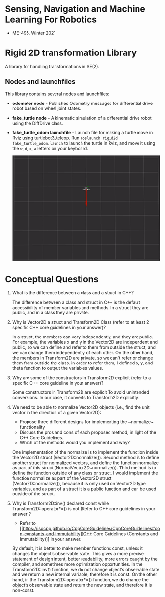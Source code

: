 # Sensing, Navigation and Machine Learning For Robotics
* ME-495, Winter 2021


# Rigid 2D transformation Library
A library for handling transformations in SE(2).


## Nodes and launchfiles
This library contains several nodes and launchfiles:
- **odometer node** - Publishes Odometry messages for differential drive robot based on wheel joint states.
- **fake_turtle node** - A kinematic simulation of a differential drive robot using the DiffDrive class.

- **fake_turtle_odom launchfile** - Launch file for making a turtle move in Rviz using turtlebot3_teleop. Run `roslaunch rigid2d fake_turtle_odom.launch` to launch the turtle in Rviz, and move it using the `w`, `d`, `x`, `a` letters on your keyboard.

   ![Demonstration](https://github.com/YaelBenShalom/Sensing_Navigation_and_ML/blob/master/rigid2d/videos/Task_E.gif)


# Conceptual Questions
1. What is the difference between a class and a struct in C++?

   The difference between a class and struct in C++ is the default accessibility of member variables and methods. In a struct they are public, and in a class they are private.

2. Why is Vector2D a struct and Transform2D Class (refer to at least 2 specific C++ core guidelines in your answer)?

   In a struct, the members can vary independently, and they are public. For example, the variables x and y in the Vector2D are independent and public, so we can define and refer to them from outside the struct, and we can change them independently of each other. On the other hand, the members in Transform2D are private, so we can't refer or change them from outside the class. in order to refer them, I defined x, y, and theta function to output the variables values.

3. Why are some of the constructors in Transform2D explicit (refer to a specific C++ core guideline in your answer)?

   Some constructors in Transform2D are explicit To avoid unintended conversions. In our case, it converts to Transform2D explicitly.

4. We need to be able to normalize Vector2D objects (i.e., find the unit vector in the direction of a given Vector2D):
   - Propose three different designs for implementing the ~normalize~ functionality
   - Discuss the pros and cons of each proposed method, in light of the C++ Core Guidelines.
   - Which of the methods would you implement and why?

   One implementation of the normalize is to implement the function inside the Vector2D struct (Vector2D::normalize()). Second method is to define another struct for normalized vectors, and define the function normalize as part of this struct (NormalVector2D::normalize()). Third method is to define the function outside of any class or struct.
   I would implement the function normalize as part of the Vector2D struct (Vector2D::normalize()), because it is only used on Vector2D type variables, and as part of a struct it is a public function and can be used outside of the struct.

5. Why is Transform2D::inv() declared const while Transform2D::operator*=() is not (Refer to C++ core guidelines in your answer)?
   - Refer to [[https://isocpp.github.io/CppCoreGuidelines/CppCoreGuidelines#con-constants-and-immutability][C++ Core Guidelines (Constants and Immutability)]] in your answer.

   By default, it is better to make member functions const, unless it changes the object’s observable state. This gives a more precise statement of design intent, better readability, more errors caught by the compiler, and sometimes more optimization opportunities. In the Transform2D::inv() function, we do not change object’s observable state and we return a new internal variable, therefore it is const. On the other hand, in the Transform2D::operator*=() function, we do change the object’s observable state and return the new state, and therefore it is non-const.